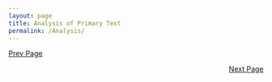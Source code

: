 ```yaml
---
layout: page
title: Analysis of Primary Text
permalink: /Analysis/
---
```



[Prev Page](../Quant) <div style="text-align: right"> <a href="../Modern">Next Page</a> </div> 
